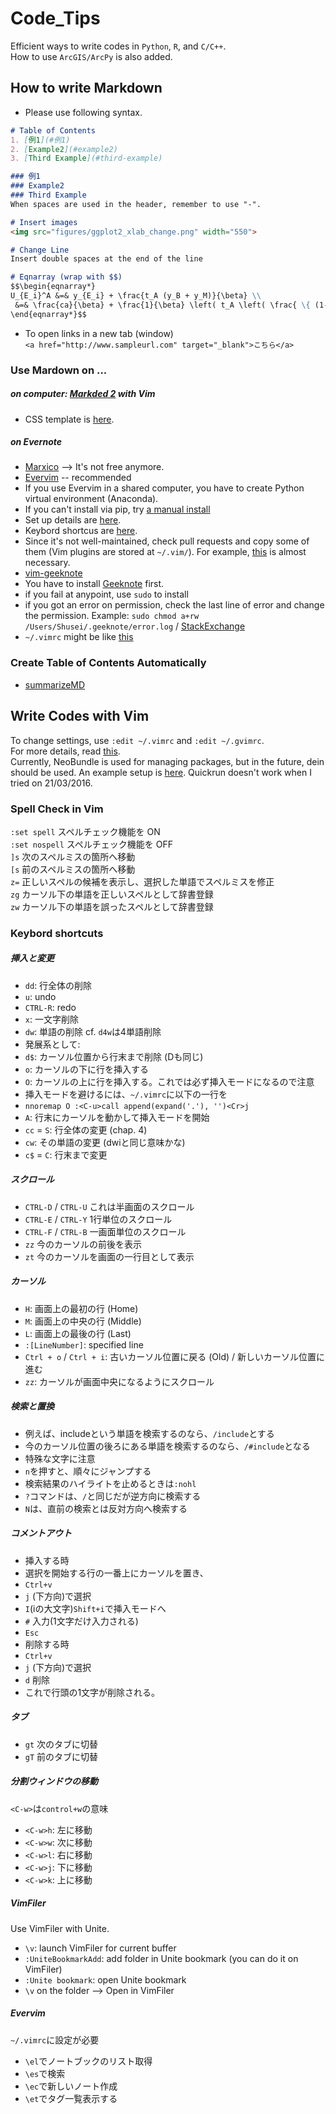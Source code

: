 # Code_Tips
Efficient ways to write codes in `Python`, `R`, and `C/C++`.  
How to use `ArcGIS/ArcPy` is also added.

## How to write Markdown
* Please use following syntax.

```markdown
# Table of Contents
1. [例1](#例1)
2. [Example2](#example2)
3. [Third Example](#third-example)

### 例1
### Example2
### Third Example
When spaces are used in the header, remember to use "-".

# Insert images
<img src="figures/ggplot2_xlab_change.png" width="550">

# Change Line
Insert double spaces at the end of the line

# Eqnarray (wrap with $$)
$$\begin{eqnarray*}
U_{E_i}^A &=& y_{E_i} + \frac{t_A (y_B + y_M)}{\beta} \\
 &=& \frac{ca}{\beta} + \frac{1}{\beta} \left( t_A \left( \frac{ \{ (1-c)a + k  \}  \{ \phi + \pi - 2 \phi \pi \} }{\pi (1-\beta) (1-\pi)}  \right)   \right)
\end{eqnarray*}$$
```
* To open links in a new tab (window)<br>
`<a href="http://www.sampleurl.com" target="_blank">こちら</a>`

### Use Mardown on ...
##### on computer: <a href="http://marked2app.com/"  target="_blank">Markded 2</a> with Vim
* CSS template is <a href="https://gist.github.com/Shusei-E/d4e58dd6fc7f320fa7b3" target="_blank">here</a>.

##### on Evernote
* <a href="https://marxi.co"  target="_blank">Marxico</a> --> It's not free anymore.
* <a href="https://github.com/kakkyz81/evervim" target="_blank">Evervim</a> -- recommended
 * If you use Evervim in a shared computer, you have to create Python virtual environment (Anaconda).
 * If you can't install via pip, try <a href="https://pythonhosted.org/Markdown/install.html" target="_blank">a manual install</a>
 * Set up details are <a href="https://gist.github.com/Shusei-E/f9ef1e6b273108ef7c67" target="_blank">here</a>.
 * Keybord shortcus are [here](#evervim).
 * Since it's not well-maintained, check pull requests and copy some of them (Vim plugins are stored at `~/.vim/`). For example, [this](https://github.com/kakkyz81/evervim/pull/38) is almost necessary.
* <a href="https://github.com/neilagabriel/vim-geeknote" target="_blank">vim-geeknote</a> 
 * You have to install <a href="http://www.geeknote.me/install/" target="_blank">Geeknote</a> first. 
 * if you fail at anypoint, use `sudo` to install
 * if you got an error on permission, check the last line of error and change the permission. Example: `sudo chmod a+rw /Users/Shusei/.geeknote/error.log` / <a href="http://vi.stackexchange.com/questions/6954/permission-error-when-using-vim-geeknote?noredirect=1#comment11332_6954" target="_blank">StackExchange</a>
 * `~/.vimrc` might be like <a href="https://gist.github.com/Shusei-E/89b4ed836b0add6f79a9" target="_blank">this</a>

### Create Table of Contents Automatically
* [summarizeMD](https://github.com/Shusei-E/summarizeMD)


## Write Codes with Vim
To change settings, use `:edit ~/.vimrc` and `:edit ~/.gvimrc`.<br>
For more details, read <a href="https://gist.github.com/Shusei-E/db4ed25ce011a5b31993" target="_blank">this</a>.  
Currently, NeoBundle is used for managing packages, but in the future, dein should be used. An example setup is <a href="https://gist.github.com/Shusei-E/578df70897f4534f73b5" target="_blank">here</a>. Quickrun doesn't work when I tried on 21/03/2016.

### Spell Check in Vim
`:set spell`	スペルチェック機能を ON<br>
`:set nospell`	スペルチェック機能を OFF<br>
`]s`	次のスペルミスの箇所へ移動<br>
`[s`	前のスペルミスの箇所へ移動<br>
`z=`	正しいスペルの候補を表示し、選択した単語でスペルミスを修正<br>
`zg`	カーソル下の単語を正しいスペルとして辞書登録<br>
`zw`	カーソル下の単語を誤ったスペルとして辞書登録<br>

### Keybord shortcuts

##### 挿入と変更
* `dd`: 行全体の削除
* `u`: undo
* `CTRL-R`: redo
* `x`: 一文字削除
* `dw`: 単語の削除 cf. `d4w`は4単語削除
 * 発展系として:
 * `d$`: カーソル位置から行末まで削除 (Dも同じ)
* `o`: カーソルの下に行を挿入する
* `O`: カーソルの上に行を挿入する。これでは必ず挿入モードになるので注意
 * 挿入モードを避けるには、`~/.vimrc`に以下の一行を
 * `nnoremap O :<C-u>call append(expand('.'), '')<Cr>j`
* `A`: 行末にカーソルを動かして挿入モードを開始
* `cc` = `S`: 行全体の変更 (chap. 4)
* `cw`: その単語の変更 (dwiと同じ意味かな)
* `c$` = `C`: 行末まで変更

##### スクロール
* `CTRL-D` / `CTRL-U` これは半画面のスクロール
* `CTRL-E` / `CTRL-Y` 1行単位のスクロール
* `CTRL-F` / `CTRL-B` 一画面単位のスクロール
* `zz` 今のカーソルの前後を表示
* `zt` 今のカーソルを画面の一行目として表示

##### カーソル
* `H`: 画面上の最初の行 (Home)
* `M`: 画面上の中央の行 (Middle)
* `L`: 画面上の最後の行 (Last)
* `:[LineNumber]`: specified line
* `Ctrl + o` / `Ctrl + i`: 古いカーソル位置に戻る (Old) / 新しいカーソル位置に進む
* `zz`:	カーソルが画面中央になるようにスクロール


##### 検索と置換 
* 例えば、includeという単語を検索するのなら、`/include`とする
 * 今のカーソル位置の後ろにある単語を検索するのなら、`/#include`となる　
 * 特殊な文字に注意
 * `n`を押すと、順々にジャンプする
 * 検索結果のハイライトを止めるときは`:nohl`
* `?`コマンドは、`/`と同じだが逆方向に検索する
* `N`は、直前の検索とは反対方向へ検索する

##### コメントアウト
* 挿入する時
 * 選択を開始する行の一番上にカーソルを置き、
 * `Ctrl+v`
 * `j` (下方向)で選択
 * `I`(iの大文字)`Shift+i`で挿入モードへ
 * `#` 入力(1文字だけ入力される)
 * `Esc`
* 削除する時
 * `Ctrl+v`
 * `j` (下方向)で選択
 * `d` 削除
 * これで行頭の1文字が削除される。

##### タブ
* `gt`	次のタブに切替
* `gT` 前のタブに切替

##### 分割ウィンドウの移動
`<C-w>`は`control+w`の意味
* `<C-w>h`: 左に移動
* `<C-w>w`: 次に移動
* `<C-w>l`: 右に移動
* `<C-w>j`: 下に移動
* `<C-w>k`: 上に移動	

##### VimFiler
Use VimFiler with Unite.
* `\v`: launch VimFiler for current buffer
* `:UniteBookmarkAdd`: add folder in Unite bookmark (you can do it on VimFiler)
* `:Unite bookmark`: open Unite bookmark
 * `\v` on the folder --> Open in VimFiler

##### Evervim
`~/.vimrc`に設定が必要
* `\el`でノートブックのリスト取得
* `\es`で検索
* `\ec`で新しいノート作成
* `\et`でタグ一覧表示する
